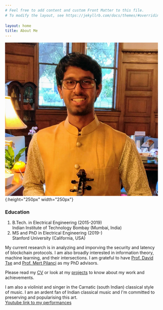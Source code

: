 ```yaml
---
# Feel free to add content and custom Front Matter to this file.
# To modify the layout, see https://jekyllrb.com/docs/themes/#overriding-theme-defaults

layout: home
title: About Me
---
```


![my photo](photo4.jpg){:height="250px" width="250px"}

### **Education** ###
1. B.Tech. in Electrical Engineering (2015-2019)<br/>
Indian Institute of Technology Bombay (Mumbai, India)
2. MS and PhD in Electrical Engineering (2019-)<br/>
Stanford University (California, USA)

My current research is in analyzing and imporving the security and latency of blockchain protocols. I am also broadly interested in information theory, machine learning, and their intersections. I am grateful to have [Prof. David Tse]( https://tselab.stanford.edu/) and [Prof. Mert Pilanci](https://stanford.edu/~pilanci/) as my PhD advisors.

Please read my [CV](CV.pdf) or look at my [projects](/projects) to know about my work and achievements.

I am also a violinist and singer in the Carnatic (south Indian) classical style of music. I am an ardent fan of Indian classical music and I'm committed to preserving and popularising this art. <br/>
[Youtube link to my performances](https://www.youtube.com/playlist?list=PLOqYw2iE3KdzhvCYeVnATlJJZ3kfY6p_X)
